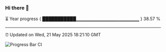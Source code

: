 ### Hi there 👋

⏳ Year progress { ███████████▁▁▁▁▁▁▁▁▁▁▁▁▁▁▁▁▁▁▁ } 38.57 %

---

⏰ Updated on Wed, 21 May 2025 18:21:10 GMT

![Progress Bar CI](https://github.com/liununu/liununu/workflows/Progress%20Bar%20CI/badge.svg)
